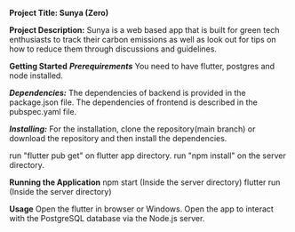 **Project Title: Sunya (Zero)**

**Project Description:**
Sunya is a web based app that is built for green tech enthusiasts to track their carbon emissions as well as look out for tips on how to reduce them through discussions and guidelines.

**Getting Started**
**_Prerequirements_**
You need to have flutter, postgres and node installed.

**_Dependencies:_**
The dependencies of backend is provided in the package.json file.
The dependencies of frontend is described in the pubspec.yaml file.

**_Installing:_**
For the installation, clone the repository(main branch) or download the repository and then install the dependencies.

run "flutter pub get" on flutter app directory.
run "npm install" on the server directory.

**Running the Application**
npm start (Inside the server directory)
flutter run (Inside the server directory)

**Usage**
Open the flutter in browser or Windows.
Open the app to interact with the PostgreSQL database via the Node.js server.

